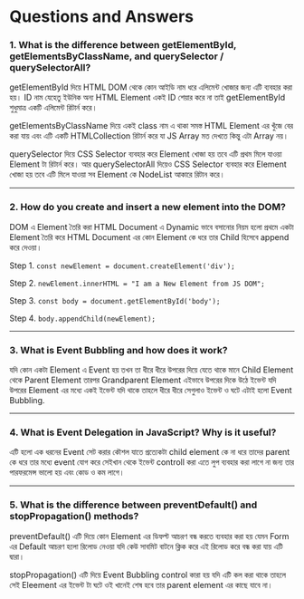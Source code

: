 # Questions and Answers 

### 1. What is the difference between getElementById, getElementsByClassName, and querySelector / querySelectorAll?

getElementById দিয়ে HTML DOM থেকে কোন আইডি নাম ধরে এলিমেন্ট খোজার জন্য এটি ব্যবহার করা হয়। ID নাম যেহেতু ইউনিক অন্য HTML Element একই ID শেয়ার করে না তাই getElementById শুধুমাত্র একটি এলিমেন্ট রিটার্ন করে। 

getElementsByClassName দিয়ে একই class নাম এ থাকা সমস্ত HTML Element এর খুঁজে বের করা যায় এবং এটি একটি HTMLCollection রিটার্ন করে যা JS Array মত দেখতে কিন্তু এটা Array নয়।

querySelector দিয়ে CSS Selector ব্যবহার করে Element খোজা হয় তবে এটি প্রথম মিলে যাওয়া Element টা রিটার্ন করে। আর querySelectorAll দিয়েও CSS Selector ব্যবহার করে Element খোজা হয় তবে এটি মিলে যাওয়া সব Element কে NodeList আকারে রিটান করে। 


---

### 2. How do you create and insert a new element into the DOM?
DOM এ Element তৈরি করা HTML Document এ Dynamic ভাবে বসানোর নিয়ম হলো প্রথমে একটা Element তৈরি করে HTML Document এর কোন Element কে ধরে তার Child হিসেবে append করে দেওয়া। 

Step 1. `const newElement = document.createElement('div');`

Step 2. `newElement.innerHTML = "I am a New Element from JS DOM";`

Step 3. `const body = document.getElementById('body');`

Step 4. `body.appendChild(newElement);`


---

### 3. What is Event Bubbling and how does it work?

যদি কোন একটা Element এ Event হয় তখন তা ধীরে ধীরে উপরের দিয়ে যেতে থাকে মানে Child Element থেকে Parent Element তারপর Grandparent Element এইভাবে উপরের দিকে উঠে ইভেন্ট যদি উপরের Element এর মধ্যে একই ইভেন্ট যদি থাকে তাহলে ধীরে ধীরে সেগুলাও ইভেন্ট ও ঘটে এটাই হলো Event Bubbling.


--- 

### 4. What is Event Delegation in JavaScript? Why is it useful?

এটি হলো এক ধরনের Event সেট করার কৌশল যাতে প্রত্যেকটা child element কে না ধরে তাদের  parent কে ধরে তার মধ্যে event যোগ করে সেইখান  থেকে ইভেন্ট controll করা এতে লুপ ব্যবহার করা লাগে না জন্য তার পারফরমেন্স ভালো হয় এবং কোড ও কম লাগে। 

---

### 5. What is the difference between preventDefault() and stopPropagation() methods?

preventDefault() এটি দিয়ে কোন Element এর ডিফল্ট আচরণ বন্ধ করতে ব্যবহার করা হয় যেমন Form এর Default আচরণ হলো রিলোড নেওয়া যদি কেউ সাবমিট বাটনে ক্লিক করে এই রিলোড করে বন্ধ করা যায় এটি দ্বারা। 

stopPropagation() এটি দিয়ে Event Bubbling control কারা হয় যদি এটি কল করা থাকে তাহলে সেই Eleement এর ইভেন্ট টা ঘটে ওই খানেই শেষ হবে তার parent element এর কাছে যাবে না। 